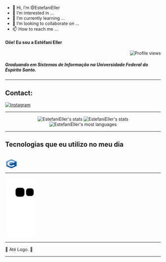 - 👋 Hi, I’m @EstefaniEller
- 👀 I’m interested in ...
- 🌱 I’m currently learning ...
- 💞️ I’m looking to collaborate on ...
- 📫 How to reach me ...


#### Oiie! Eu sou a Estéfani Eller

<p align="right"> <img src="https://komarev.com/ghpvc/?username=euphlduque&color=yellow" alt="Profile views" /> </p>

##### Graduando em Sistemas de Informação na Universidade Federal do Espírito Santo.

* * * 

## Contact:

[![Instagram](https://img.shields.io/badge/Instagram-E4405F?style=for-the-badge&logo=instagram&logoColor=white)](https://www.instagram.com/estefani.eller/)

* * *

<div>
 <p align="center">
<img width="530em" src="https://github-readme-stats.vercel.app/api?username=EstefaniEller&show_icons=true&include_all_commits=true&theme=dark&hide_border=true&count_private=true" alt="EstefaniEller's stats"/>
<img width="530em" src="https://github-readme-streak-stats.herokuapp.com/?user=EstefaniEller&theme=dark&hide_border=true" alt="EstefaniEller's stats"/>
<img width="530em" src="https://github-readme-stats.vercel.app/api/top-langs/?username=EstefaniEller&layout=compact&theme=dark&langs_count=10&hide_border=true&count_private=true" alt="EstefaniEller's most languages"/>
</p>
</div>
 
* * * 
## Tecnologias que eu utilizo no meu dia
<div style="display: inline_block"><br>
  <img align="center" alt="EstefaniEller-Csharp" height="30" width="40" src="https://github.com/devicons/devicon/blob/master/icons/c/c-original.svg">
</div>
  
* * *

<div>

  [![Snake animation](https://github.com/EstefaniEller/EstefaniEller/blob/output/github-contribution-grid-snake.svg)](https://github.com/EstefaniEller)

</div>
 
* * * 

 👋 Até Logo. 👋

* * *

